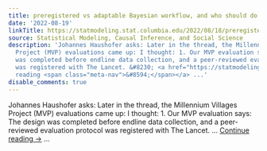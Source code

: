 ```yaml
---
title: preregistered vs adaptable Bayesian workflow, and who should do the work ?
date: '2022-08-19'
linkTitle: https://statmodeling.stat.columbia.edu/2022/08/18/preregistered-vs-adaptable-bayesian-workflow-and-who-should-do-the-work/
source: Statistical Modeling, Causal Inference, and Social Science
description: 'Johannes Haushofer asks: Later in the thread, the Millennium Villages
  Project (MVP) evaluations came up: I thought: 1. Our MVP evaluation says: The design
  was completed before endline data collection, and a peer-reviewed evaluation protocol
  was registered with The Lancet. &#8230; <a href="https://statmodeling.stat.columbia.edu/2022/08/18/preregistered-vs-adaptable-bayesian-workflow-and-who-should-do-the-work/">Continue
  reading <span class="meta-nav">&#8594;</span></a> ...'
disable_comments: true
---
```

Johannes Haushofer asks: Later in the thread, the Millennium Villages Project (MVP) evaluations came up: I thought: 1. Our MVP evaluation says: The design was completed before endline data collection, and a peer-reviewed evaluation protocol was registered with The Lancet. &#8230; <a href="https://statmodeling.stat.columbia.edu/2022/08/18/preregistered-vs-adaptable-bayesian-workflow-and-who-should-do-the-work/">Continue reading <span class="meta-nav">&#8594;</span></a> ...